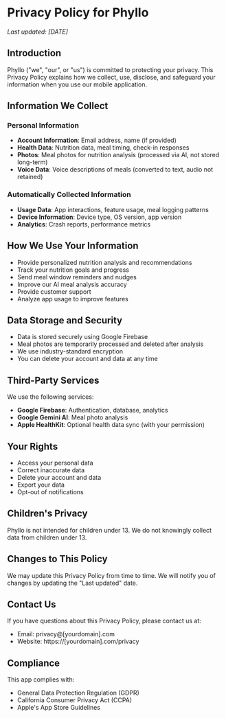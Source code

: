 # Privacy Policy for Phyllo

*Last updated: [DATE]*

## Introduction
Phyllo ("we", "our", or "us") is committed to protecting your privacy. This Privacy Policy explains how we collect, use, disclose, and safeguard your information when you use our mobile application.

## Information We Collect

### Personal Information
- **Account Information**: Email address, name (if provided)
- **Health Data**: Nutrition data, meal timing, check-in responses
- **Photos**: Meal photos for nutrition analysis (processed via AI, not stored long-term)
- **Voice Data**: Voice descriptions of meals (converted to text, audio not retained)

### Automatically Collected Information
- **Usage Data**: App interactions, feature usage, meal logging patterns
- **Device Information**: Device type, OS version, app version
- **Analytics**: Crash reports, performance metrics

## How We Use Your Information
- Provide personalized nutrition analysis and recommendations
- Track your nutrition goals and progress
- Send meal window reminders and nudges
- Improve our AI meal analysis accuracy
- Provide customer support
- Analyze app usage to improve features

## Data Storage and Security
- Data is stored securely using Google Firebase
- Meal photos are temporarily processed and deleted after analysis
- We use industry-standard encryption
- You can delete your account and data at any time

## Third-Party Services
We use the following services:
- **Google Firebase**: Authentication, database, analytics
- **Google Gemini AI**: Meal photo analysis
- **Apple HealthKit**: Optional health data sync (with your permission)

## Your Rights
- Access your personal data
- Correct inaccurate data
- Delete your account and data
- Export your data
- Opt-out of notifications

## Children's Privacy
Phyllo is not intended for children under 13. We do not knowingly collect data from children under 13.

## Changes to This Policy
We may update this Privacy Policy from time to time. We will notify you of changes by updating the "Last updated" date.

## Contact Us
If you have questions about this Privacy Policy, please contact us at:
- Email: privacy@[yourdomain].com
- Website: https://[yourdomain].com/privacy

## Compliance
This app complies with:
- General Data Protection Regulation (GDPR)
- California Consumer Privacy Act (CCPA)
- Apple's App Store Guidelines